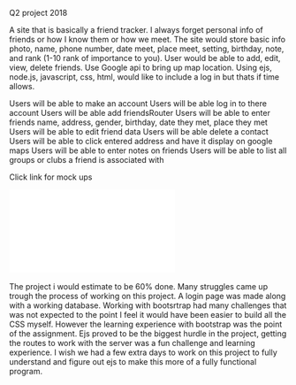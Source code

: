 Q2 project 2018

A site that is basically a friend tracker. I always forget personal info of friends or how I know them or how we meet. The site would store basic info photo, name, phone number, date meet, place meet, setting, birthday, note, and rank (1-10 rank of importance to you). User would be able to add, edit, view, delete friends. Use Google api to bring up map location. Using ejs, node.js, javascript, css, html, would like to include a log in but thats if time allows.


Users will be able to make an account
Users will be able log in to there account
Users will be able add friendsRouter
Users will be able to enter friends name, address, gender, birthday, date they met, place they met
Users will be able to edit friend data
Users will be able delete a contact
Users will be able to click entered address and have it display on google maps
Users will be able to enter notes on friends
Users will be able to list all groups or clubs a friend is associated with

Click link for mock ups

![mock up](/images/Friend%20Ranker.pdf)

The project i would estimate to be 60% done. Many struggles came up trough the process of working on this project. A login page was made along with a working database. Working with bootsrtrap had many challenges that was not expected to the point I feel it would have been easier to build all the CSS myself. However the learning experience with bootstrap was the point of the assignment. Ejs proved to be the biggest hurdle in the project, getting the routes to work with the server was a fun challenge and learning experience. I wish we had a few extra days to work on this project to fully understand and figure out ejs to make this more of a fully functional program.    
